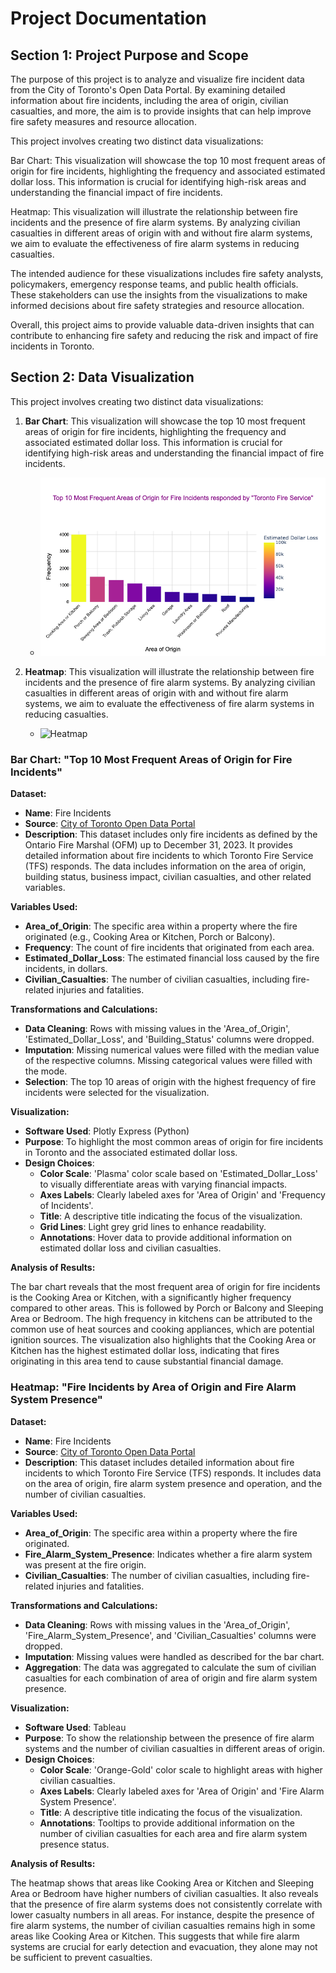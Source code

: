# Project Documentation

## Section 1: Project Purpose and Scope

The purpose of this project is to analyze and visualize fire incident data from the City of Toronto's Open Data Portal. By examining detailed information about fire incidents, including the area of origin,  civilian casualties, and more, the aim is to provide insights that can help improve fire safety measures and resource allocation.

This project involves creating two distinct data visualizations:

Bar Chart: This visualization will showcase the top 10 most frequent areas of origin for fire incidents, highlighting the frequency and associated estimated dollar loss. This information is crucial for identifying high-risk areas and understanding the financial impact of fire incidents.

Heatmap: This visualization will illustrate the relationship between fire incidents and the presence of fire alarm systems. By analyzing civilian casualties in different areas of origin with and without fire alarm systems, we aim to evaluate the effectiveness of fire alarm systems in reducing casualties.

The intended audience for these visualizations includes fire safety analysts, policymakers, emergency response teams, and public health officials. These stakeholders can use the insights from the visualizations to make informed decisions about fire safety strategies and resource allocation.

Overall, this project aims to provide valuable data-driven insights that can contribute to enhancing fire safety and reducing the risk and impact of fire incidents in Toronto.

## Section 2: Data Visualization

This project involves creating two distinct data visualizations:

1. **Bar Chart**: This visualization will showcase the top 10 most frequent areas of origin for fire incidents, highlighting the frequency and associated estimated dollar loss. This information is crucial for identifying high-risk areas and understanding the financial impact of fire incidents.
    - ![Bar Chart](02_activities/assignments/assignment_4_materials/fire_incidents_chart_python.png)

2. **Heatmap**: This visualization will illustrate the relationship between fire incidents and the presence of fire alarm systems. By analyzing civilian casualties in different areas of origin with and without fire alarm systems, we aim to evaluate the effectiveness of fire alarm systems in reducing casualties.
    - ![Heatmap](./assignment_4_materials/Fire_incidents_alarm_tableu.png)

### Bar Chart: "Top 10 Most Frequent Areas of Origin for Fire Incidents"

**Dataset:**

- **Name**: Fire Incidents
- **Source**: [City of Toronto Open Data Portal](https://open.toronto.ca/dataset/fire-incidents/)
- **Description**: This dataset includes only fire incidents as defined by the Ontario Fire Marshal (OFM) up to December 31, 2023. It provides detailed information about fire incidents to which Toronto Fire Service (TFS) responds. The data includes information on the area of origin, building status, business impact, civilian casualties, and other related variables.

**Variables Used:**

- **Area_of_Origin**: The specific area within a property where the fire originated (e.g., Cooking Area or Kitchen, Porch or Balcony).
- **Frequency**: The count of fire incidents that originated from each area.
- **Estimated_Dollar_Loss**: The estimated financial loss caused by the fire incidents, in dollars.
- **Civilian_Casualties**: The number of civilian casualties, including fire-related injuries and fatalities.

**Transformations and Calculations:**

- **Data Cleaning**: Rows with missing values in the 'Area_of_Origin', 'Estimated_Dollar_Loss', and 'Building_Status' columns were dropped.
- **Imputation**: Missing numerical values were filled with the median value of the respective columns. Missing categorical values were filled with the mode.
- **Selection**: The top 10 areas of origin with the highest frequency of fire incidents were selected for the visualization.

**Visualization:**

- **Software Used**: Plotly Express (Python)
- **Purpose**: To highlight the most common areas of origin for fire incidents in Toronto and the associated estimated dollar loss.
- **Design Choices**:
  - **Color Scale**: 'Plasma' color scale based on 'Estimated_Dollar_Loss' to visually differentiate areas with varying financial impacts.
  - **Axes Labels**: Clearly labeled axes for 'Area of Origin' and 'Frequency of Incidents'.
  - **Title**: A descriptive title indicating the focus of the visualization.
  - **Grid Lines**: Light grey grid lines to enhance readability.
  - **Annotations**: Hover data to provide additional information on estimated dollar loss and civilian casualties.

**Analysis of Results:**

The bar chart reveals that the most frequent area of origin for fire incidents is the Cooking Area or Kitchen, with a significantly higher frequency compared to other areas. This is followed by Porch or Balcony and Sleeping Area or Bedroom. The high frequency in kitchens can be attributed to the common use of heat sources and cooking appliances, which are potential ignition sources. The visualization also highlights that the Cooking Area or Kitchen has the highest estimated dollar loss, indicating that fires originating in this area tend to cause substantial financial damage.

### Heatmap: "Fire Incidents by Area of Origin and Fire Alarm System Presence"

**Dataset:**

- **Name**: Fire Incidents
- **Source**: [City of Toronto Open Data Portal](https://open.toronto.ca/dataset/fire-incidents/)
- **Description**: This dataset includes detailed information about fire incidents to which Toronto Fire Service (TFS) responds. It includes data on the area of origin, fire alarm system presence and operation, and the number of civilian casualties.

**Variables Used:**

- **Area_of_Origin**: The specific area within a property where the fire originated.
- **Fire_Alarm_System_Presence**: Indicates whether a fire alarm system was present at the fire origin.
- **Civilian_Casualties**: The number of civilian casualties, including fire-related injuries and fatalities.

**Transformations and Calculations:**

- **Data Cleaning**: Rows with missing values in the 'Area_of_Origin', 'Fire_Alarm_System_Presence', and 'Civilian_Casualties' columns were dropped.
- **Imputation**: Missing values were handled as described for the bar chart.
- **Aggregation**: The data was aggregated to calculate the sum of civilian casualties for each combination of area of origin and fire alarm system presence.

**Visualization:**

- **Software Used**: Tableau
- **Purpose**: To show the relationship between the presence of fire alarm systems and the number of civilian casualties in different areas of origin.
- **Design Choices**:
  - **Color Scale**: 'Orange-Gold' color scale to highlight areas with higher civilian casualties.
  - **Axes Labels**: Clearly labeled axes for 'Area of Origin' and 'Fire Alarm System Presence'.
  - **Title**: A descriptive title indicating the focus of the visualization.
  - **Annotations**: Tooltips to provide additional information on the number of civilian casualties for each area and fire alarm system presence status.

**Analysis of Results:**

The heatmap shows that areas like Cooking Area or Kitchen and Sleeping Area or Bedroom have higher numbers of civilian casualties. It also reveals that the presence of fire alarm systems does not consistently correlate with lower casualty numbers in all areas. For instance, despite the presence of fire alarm systems, the number of civilian casualties remains high in some areas like Cooking Area or Kitchen. This suggests that while fire alarm systems are crucial for early detection and evacuation, they alone may not be sufficient to prevent casualties.





